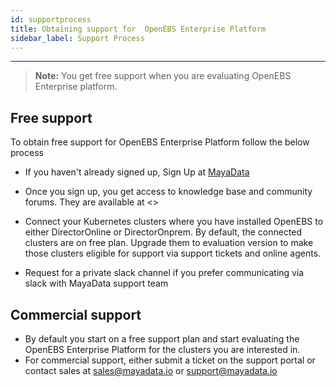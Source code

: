 ```yaml
---
id: supportprocess
title: Obtaining support for  OpenEBS Enterprise Platform
sidebar_label: Support Process
---
```


------



> <b>Note:</b> You get free support when you are evaluating OpenEBS Enterprise platform.

## Free support

To obtain  free support for OpenEBS Enterprise Platform follow the below process

- If you haven't already signed up, Sign Up at [MayaData](https://account.mayadata.io)

- Once you sign up, you get access to knowledge base and community forums. They are available at  <>

- Connect your Kubernetes clusters where you have installed OpenEBS to either  DirectorOnline or DirectorOnprem. By default, the connected clusters are on free plan. Upgrade them to evaluation version to make those clusters eligible for support via support tickets and online agents.

- Request for a private slack channel if you prefer communicating via slack with MayaData support team

  

## Commercial support

- By default you start on a free support plan and start evaluating the OpenEBS Enterprise Platform for the clusters you are interested in.
- For commercial support, either submit a ticket on the support portal or contact sales at sales@mayadata.io or support@mayadata.io





